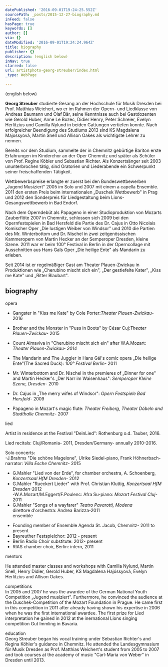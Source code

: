 ```yaml
---
datePublished: '2016-09-01T19:24:25.552Z'
sourcePath: _posts/2015-12-27-biography.md
inFeed: false
hasPage: true
keywords: []
author: []
via: {}
dateModified: '2016-09-01T19:24:24.964Z'
title: biography
publisher: {}
description: (english below)
inNav: true
starred: false
url: artistphoto-georg-streuber/index.html
_type: WebPage

---
```

(english below)

**Georg Streuber** studierte Gesang an der Hochschule für Musik Dresden bei Prof. Matthias Weichert, wo er im Rahmen der Opern- und Liedklasse von Andreas Baumann und Olaf Bär, seine Kenntnisse auch bei Gastdozenten wie Gerold Huber, Anne Le Bozec, Didier Henry, Peter Schreier, Evelyn Herlitzius und Camilla Nylund in beiden Gattungen vertiefen konnte. Nach erfolgreicher Beendigung des Studiums 2013 sind KS Magdalena Majossyová, Martin Snell und Allison Oakes als wichtigste Lehrer zu nennen.

Bereits vor dem Studium, sammelte der in Chemnitz gebürtige Bariton erste Erfahrungen im Kinderchor an der Oper Chemnitz und später als Schüler von Prof. Regine Köbler und Sebastian Richter. Als Konzertsänger seit 2003 ununterbrochen tätig, sind Oratorien und Liederabende ein Schwerpunkt seiner freischaffenden Tätigkeit.

Wettbewerbspreise erlangte er zuerst bei den Bundeswettbewerben „Jugend Musiziert" 2005 im Solo und 2007 mit einem a capella Ensemble. 2011 den ersten Preis beim internationalen „Duschek Wettbewerb" in Prag und 2012 den Sonderpreis für Liedgestaltung beim Lions-Gesangswettbewerb in Bad Endorf.

Nach dem Operndebüt als Papageno in einer Studioproduktion von Mozarts Zauberflöte 2007 in Chemnitz, schlossen sich 2009 bei den Opernfestspielen in Bad Hersfeld die Partie des Dr. Cajus in Otto Nicolais Komischer Oper „Die lustigen Weiber von Windsor" und 2010 die Partien des Mr. Winterbottom und Dr. Nischel in zwei zeitgenössischen Kammeropern von Martin Hecker an der Semperoper Dresden, kleine Szene. 2011 war er beim 100° Festival in Berlin in der Operncollage mit Ausschnitten aus Hans Gals Oper „Die heilige Ente" als Mandarin zu erleben.

Seit 2014 ist er regelmäßiger Gast am Theater Plauen-Zwickau in Produktionen wie „Cherubino mischt sich ein", „Der gestiefelte Kater", „Kiss me Kate" und „Ritter Blaubart".

## biography

opera

* Gangster in "Kiss me Kate" by Cole Porter:_Theater Plauen-Zwickau_-2016

* Brother and the Monster in "Puss in Boots" by César Cuj:_Theater Plauen-Zwickau_- 2015

* Count Almaviva in "Cherubino mischt sich ein" after W.A.Mozart: _Theater Plauen-Zwickau- 2014_

* The Mandarin and The Juggler in Hans Gál's comic opera „Die heilige Ente"(The Sacred Duck): _100° Festival Berlin_- 2011

* Mr. Winterbottom and Dr. Nischel in the premieres of „Dinner for one" and Martin Hecker's „Der Narr im Waisenhaus": _Semperoper Kleine Szene, Dresden_- 2010

* Dr. Cajus in „The merry wifes of Windsor": _Opern Festspiele Bad Hersfeld_- 2009

* Papageno in Mozart's magic flute: _Theater Freiberg, Theater Döbeln and Stadthalle Chemnitz_- 2007

lied

Artist in residence at the Festival "DeinLied": Rothenburg o.d. Tauber, 2016\.

Lied recitals: Cluj/Romania- 2011, Dresden/Germany- annually 2010-2016\.

Solo concerts:  
-J.Brahms "Die schöne Magelone", Ulrike Siedel-piano, Frank Höhnerbach-narrator: _Villa Esche Chemnitz_- 2015  
- G.Mahler "Lied von der Erde", for chamber orchestra, A. Schoenberg, _Konzertsaal HfM Dresden_- 2012  
- G.Mahler "Rueckert Lieder" with Prof. Christian Kluttig, _Konzertsaal HfM Dresden_-2012  
-W.A.Mozart/M.Eggert/F.Poulenc: Afra Su-piano: _Mozart Festival Cluj_- 2011  
- G.Mahler "Songs of a wayfarer" _Teatro Pavarotti, Modena_  
direttore d'orchestra: Andrea Barizza-2011  
ensemble

* Founding member of Ensemble Agenda St. Jacob, Chemnitz- 2011 to present
* Bayreuther Festspielchor: 2012 - present
* Berlin Radio Choir substitute: 2012- present
* RIAS chamber choir, Berlin: intern, 2011

mentors

He attended master classes and workshops with Camilla Nylund, Martin Snell, Henry Didier, Gerold Huber, KS Magdalena Hajóssyová, Evelyn Herlitzius and Allison Oakes.

competitions  
In 2005 and 2007 he was the awardee of the German National Youth Competition „Jugend musiziert". Furthermore, he convinced the audience at the Duschek-Competition of the Mozart Foundation in Prague. He came first in this competition in 2011 after already having shown his expertise in 2006 when he was the first international awardee. The first prize for Lied interpretation he gained in 2012 at the inernational Lions singing competition Gut Immling in Bavaria.

education  
Georg Streuber began his vocal training under Sebastian Richter's and Regina Köhler's guidance in Chemnitz. He attended the Landesgymnasium für Musik Dresden as Prof. Matthias Weichert's student from 2005 to 2007 and took courses at the academy of music "Carl-Maria von Weber" in Dresden until 2013\.